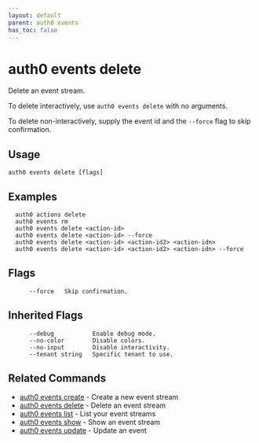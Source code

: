 ```yaml
---
layout: default
parent: auth0 events
has_toc: false
---
```

# auth0 events delete

Delete an event stream.

To delete interactively, use `auth0 events delete` with no arguments.

To delete non-interactively, supply the event id and the `--force` flag to skip confirmation.

## Usage
```
auth0 events delete [flags]
```

## Examples

```
  auth0 actions delete
  auth0 events rm
  auth0 events delete <action-id>
  auth0 events delete <action-id> --force
  auth0 events delete <action-id> <action-id2> <action-idn>
  auth0 events delete <action-id> <action-id2> <action-idn> --force
```


## Flags

```
      --force   Skip confirmation.
```


## Inherited Flags

```
      --debug           Enable debug mode.
      --no-color        Disable colors.
      --no-input        Disable interactivity.
      --tenant string   Specific tenant to use.
```


## Related Commands

- [auth0 events create](auth0_events_create.md) - Create a new event stream
- [auth0 events delete](auth0_events_delete.md) - Delete an event stream
- [auth0 events list](auth0_events_list.md) - List your event streams
- [auth0 events show](auth0_events_show.md) - Show an event stream
- [auth0 events update](auth0_events_update.md) - Update an event


